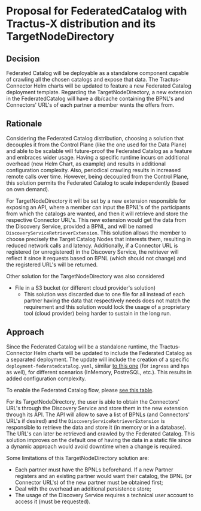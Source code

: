 # Proposal for FederatedCatalog with Tractus-X distribution and its TargetNodeDirectory

## Decision

Federated Catalog will be deployable as a standalone component capable of crawling all the chosen catalogs and expose that data. The Tractus-Connector Helm charts will be updated to feature a new Federated Catalog deployment template.
Regarding the TargetNodeDirectory, a new extension in the FederatedCatalog will have a db/cache containing the BPNL's and Connectors' URL's of each partner a member wants the offers from.

## Rationale

Considering the Federated Catalog distribution, choosing a solution that decouples it from the Control Plane (like the one used for the Data Plane) and able to be scalable will future-proof the Federated Catalog as a feature and embraces wider usage.
Having a specific runtime incurs on additional overhead (new Helm Chart, as example) and results in additional configuration complexity. Also, periodical crawling results in increased remote calls over time. However, being decoupled from the Control Plane, this solution permits the Federated Catalog to scale independently (based on own demand).

For TargetNodeDirectory it will be set by a new extension responsible for exposing an API, where a member can input the BPNL's of the participants from which the catalogs are wanted, and then it will retrieve and store the respective Connector URL's. This new extension would get the data from the Discovery Service, provided a BPNL, and will be named `DiscoveryServiceRetrieverExtension`. This solution allows the member to choose precisely the Target Catalog Nodes that interests them, resulting in reduced network calls and latency.
Additionally, if a Connector URL is registered (or unregistered) in the Discovery Service, the retriever will reflect it since it requests based on BPNL (which should not change) and the registered URL's will be returned.

Other solution for the TargetNodeDirectory was also considered
- File in a S3 bucket (or different cloud provider's solution)
  - This solution was discarded due to one file for all instead of each partner having the data that respectively needs does not match the requirement and this solution would lock the usage of a proprietary tool (cloud provider) being harder to sustain in the long run.


## Approach

Since the Federated Catalog will be a standalone runtime, the Tractus-Connector Helm charts will be updated to include the Federated Catalog as a separated deployment. The update will include the creation of a specific `deployment-federatedcatalog.yaml`, similar [to this one](https://github.com/eclipse-tractusx/tractusx-edc/blob/a263bf71a110245657131509d4b37d058a1d220d/charts/tractusx-connector-azure-vault/templates/deployment-dataplane.yaml#L47) (for `ingress` and `hpa` as well), for different scenarios (InMemory, PostreSQL, etc.). This results in added configuration complexity.

To enable the Federated Catalog flow, please [see this table](https://github.com/eclipse-tractusx/tractusx-edc/blob/75bdacbad43e2cad352204ea28a359c6aac7adea/docs/development/management-domains/README.md#enable-and-configure-the-crawler-subsystem).

For its TargetNodeDirectory, the user is able to obtain the Connectors' URL's through the Discovery Service and store them in the new extension through its API. The API will allow to save a list of BPNLs (and Connectors' URL's if desired) and the `DiscoveryServiceRetrieverExtension` is responsible to retrieve the data and store it (in memory or in a database). The URL's can later be retrieved and crawled by the Federated Catalog.
This solution improves on the default one of having the data in a static file since a dynamic approach would avoid downtime when a change is required.

Some limitations of this TargetNodeDirectory solution are:
- Each partner must have the BPNLs beforehand. If a new Partner registers and an existing partner would want their catalog, the BPNL (or Connector URL's) of the new partner must be obtained first;
- Deal with the overhead an additional persistence store;
- The usage of the Discovery Service requires a technical user account to access it (must be requested).